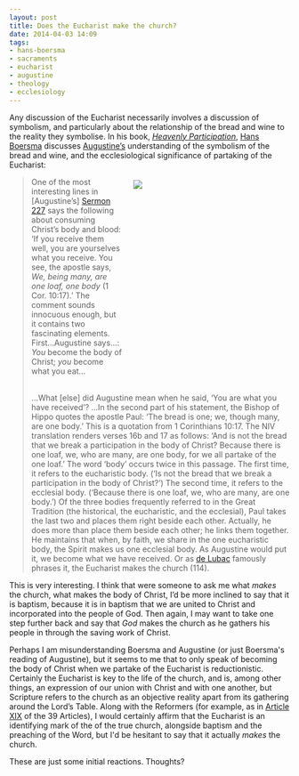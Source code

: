 ```yaml
---
layout: post
title: Does the Eucharist make the church?
date: 2014-04-03 14:09
tags:
- hans-boersma
- sacraments
- eucharist
- augustine
- theology
- ecclesiology
---
```

Any discussion of the Eucharist necessarily involves a discussion of symbolism, and particularly about the relationship of the bread and wine to the reality they symbolise. In his book, *[Heavenly Participation](http://www.amazon.co.uk/gp/product/0802865429/ref=as_li_qf_sp_asin_il_tl?ie=UTF8&camp=1634&creative=6738&creativeASIN=0802865429&linkCode=as2&tag=jakebeldercom-21)*, [Hans Boersma](http://www.regent-college.edu/faculty/full-time/hans-boersma) discusses [Augustine’s](http://en.wikipedia.org/wiki/Augustine_of_Hippo) understanding of the symbolism of the bread and wine, and the ecclesiological significance of partaking of the Eucharist:

<div style="float: right; margin: 5px 1px 0px 20px; width: 280px; height: 380px;"><img src="https://dl.dropboxusercontent.com/u/3897986/Jake%20Blog%20Images/augustine.jpg"></div>
<blockquote>
One of the most interesting lines in [Augustine’s] <a href="http://david.heitzman.net/sermons227-229a.html">Sermon 227</a> says the following about consuming Christ’s body and blood: ‘If you receive them well, you are yourselves what you receive. You see, the apostle says, <em>We, being many, are one loaf, one body</em> (1 Cor. 10:17).’ The comment sounds innocuous enough, but it contains two fascinating elements. First…Augustine says…: <em>You</em> become the body of Christ; <em>you</em> become what you eat…<br><br>

…What [else] did Augustine mean when he said, ‘You are what you have received’? …In the second part of his statement, the Bishop of Hippo quotes the apostle Paul: ‘The bread is one; we, though many, are one body.’ This is a quotation from 1 Corinthians 10:17. The NIV translation renders verses 16b and 17 as follows: ‘And is not the bread that we break a participation in the body of Christ? Because there is one loaf, we, who are many, are one body, for we all partake of the one loaf.’ The word ‘body’ occurs twice in this passage. The first time, it refers to the eucharistic body. (‘Is not the bread that we break a participation in the body of Christ?’) The second time, it refers to the ecclesial body. (‘Because there is one loaf, we, who are many, are one body.’) Of the three bodies frequently referred to in the Great Tradition (the historical, the eucharistic, and the ecclesial), Paul takes the last two and places them right beside each other. Actually, he does more than place them beside each other; he links them together. He maintains that when, by faith, we share in the one eucharistic body, the Spirit makes us one ecclesial body. As Augustine would put it, we become what we have received. Or as <a href="http://en.wikipedia.org/wiki/Henri_De_Lubac">de Lubac</a> famously phrases it, the Eucharist makes the church (114).
</blockquote>

This is very interesting. I think that were someone to ask me what *makes* the church, what makes the body of Christ, I’d be more inclined to say that it is baptism, because it is in baptism that we are united to Christ and incorporated into the people of God. Then again, I may want to take one step further back and say that *God* makes the church as he gathers his people in through the saving work of Christ.

Perhaps I am misunderstanding Boersma and Augustine (or just Boersma's reading of Augustine), but it seems to me that to only speak of becoming the body of Christ when we partake of the Eucharist is reductionistic. Certainly the Eucharist is key to the life of the church, and is, among other things, an expression of our union with Christ and with one another, but Scripture refers to the church as an objective reality apart from its gathering around the Lord’s Table. Along with the Reformers (for example, as in [Article XIX](http://www.churchofengland.org/prayer-worship/worship/book-of-common-prayer/articles-of-religion.aspx#XIX) of the 39 Articles), I would certainly affirm that the Eucharist is an identifying mark of the of the true church, alongside baptism and the preaching of the Word, but I'd be hesitant to say that it actually *makes* the church.

These are just some initial reactions. Thoughts?
